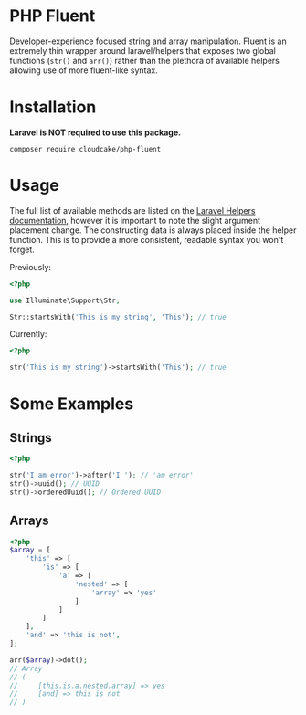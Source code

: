 # PHP Fluent

Developer-experience focused string and array manipulation. Fluent is an
extremely thin wrapper around laravel/helpers that exposes two global functions
(`str()` and `arr()`) rather than the plethora of available helpers allowing use
of more fluent-like syntax.

# Installation

**Laravel is NOT required to use this package.**

`composer require cloudcake/php-fluent`

# Usage

The full list of available methods are listed on the [Laravel Helpers
documentation](https://laravel.com/docs/master/helpers#available-methods),
however it is important to note the slight argument placement change. The
constructing data is always placed inside the helper function. This is to
provide a more consistent, readable syntax you won't forget.

Previously:

```php
<?php

use Illuminate\Support\Str;

Str::startsWith('This is my string', 'This'); // true
```

Currently:

```php
<?php

str('This is my string')->startsWith('This'); // true
```

# Some Examples

## Strings

```php
<?php

str('I am error')->after('I '); // 'am error'
str()->uuid(); // UUID
str()->orderedUuid(); // Ordered UUID
```

## Arrays

```php
<?php
$array = [
    'this' => [
        'is' => [
            'a' => [
                'nested' => [
                    'array' => 'yes'
                ]
            ]
        ]
    ],
    'and' => 'this is not',
];

arr($array)->dot();
// Array
// (
//     [this.is.a.nested.array] => yes
//     [and] => this is not
// )
```
